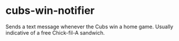 # cubs-win-notifier
Sends a text message whenever the Cubs win a home game. Usually indicative of a free Chick-fil-A sandwich.
